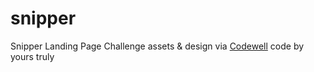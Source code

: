 # snipper
Snipper Landing Page Challenge assets & design via [Codewell](https://codewell.cc) code by yours truly
